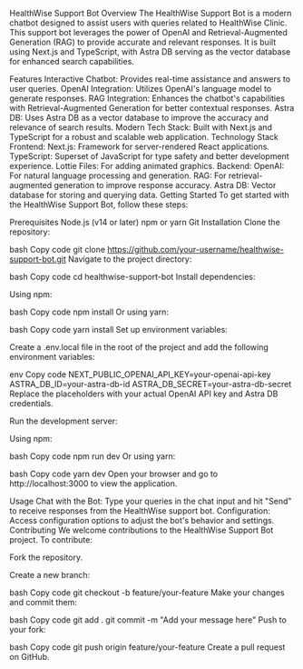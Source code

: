 HealthWise Support Bot
Overview
The HealthWise Support Bot is a modern chatbot designed to assist users with queries related to HealthWise Clinic. This support bot leverages the power of OpenAI and Retrieval-Augmented Generation (RAG) to provide accurate and relevant responses. It is built using Next.js and TypeScript, with Astra DB serving as the vector database for enhanced search capabilities.

Features
Interactive Chatbot: Provides real-time assistance and answers to user queries.
OpenAI Integration: Utilizes OpenAI's language model to generate responses.
RAG Integration: Enhances the chatbot's capabilities with Retrieval-Augmented Generation for better contextual responses.
Astra DB: Uses Astra DB as a vector database to improve the accuracy and relevance of search results.
Modern Tech Stack: Built with Next.js and TypeScript for a robust and scalable web application.
Technology Stack
Frontend:
Next.js: Framework for server-rendered React applications.
TypeScript: Superset of JavaScript for type safety and better development experience.
Lottie Files: For adding animated graphics.
Backend:
OpenAI: For natural language processing and generation.
RAG: For retrieval-augmented generation to improve response accuracy.
Astra DB: Vector database for storing and querying data.
Getting Started
To get started with the HealthWise Support Bot, follow these steps:

Prerequisites
Node.js (v14 or later)
npm or yarn
Git
Installation
Clone the repository:

bash
Copy code
git clone https://github.com/your-username/healthwise-support-bot.git
Navigate to the project directory:

bash
Copy code
cd healthwise-support-bot
Install dependencies:

Using npm:

bash
Copy code
npm install
Or using yarn:

bash
Copy code
yarn install
Set up environment variables:

Create a .env.local file in the root of the project and add the following environment variables:

env
Copy code
NEXT_PUBLIC_OPENAI_API_KEY=your-openai-api-key
ASTRA_DB_ID=your-astra-db-id
ASTRA_DB_SECRET=your-astra-db-secret
Replace the placeholders with your actual OpenAI API key and Astra DB credentials.

Run the development server:

Using npm:

bash
Copy code
npm run dev
Or using yarn:

bash
Copy code
yarn dev
Open your browser and go to http://localhost:3000 to view the application.

Usage
Chat with the Bot: Type your queries in the chat input and hit "Send" to receive responses from the HealthWise support bot.
Configuration: Access configuration options to adjust the bot's behavior and settings.
Contributing
We welcome contributions to the HealthWise Support Bot project. To contribute:

Fork the repository.

Create a new branch:

bash
Copy code
git checkout -b feature/your-feature
Make your changes and commit them:

bash
Copy code
git add .
git commit -m "Add your message here"
Push to your fork:

bash
Copy code
git push origin feature/your-feature
Create a pull request on GitHub.

